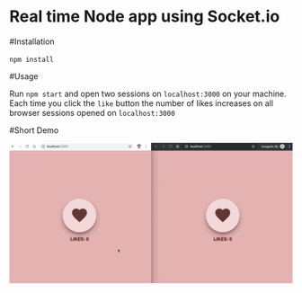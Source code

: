 # Real time Node app using Socket.io

#Installation

`npm install`

#Usage

Run `npm start` and open two sessions on `localhost:3000` on your machine.
Each time you click the `like` button the number of likes increases on all browser sessions opened on `localhost:3000`

#Short Demo

[![](https://github.com/Nikoltod/rta-node/blob/master/demo.gif)](https://github.com/Nikoltod/rta-node/blob/master/demo.gif "Showcase of the real time app.")